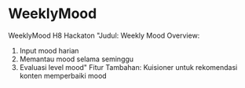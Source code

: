 # WeeklyMood
WeeklyMood H8 Hackaton
"Judul: Weekly Mood
Overview:
1. Input mood harian
2. Memantau mood selama seminggu
3. Evaluasi level mood"
Fitur Tambahan: Kuisioner untuk rekomendasi konten memperbaiki mood
